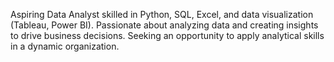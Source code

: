 Aspiring Data Analyst skilled in Python, SQL, Excel, and data visualization (Tableau, Power BI). 
Passionate about analyzing data and creating insights to drive business decisions. 
Seeking an opportunity to apply analytical skills in a dynamic organization.
